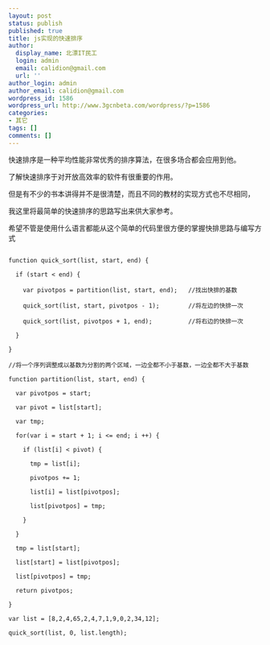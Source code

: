 ```yaml
---
layout: post
status: publish
published: true
title: js实现的快速排序
author:
  display_name: 北漂IT民工
  login: admin
  email: calidion@gmail.com
  url: ''
author_login: admin
author_email: calidion@gmail.com
wordpress_id: 1586
wordpress_url: http://www.3gcnbeta.com/wordpress/?p=1586
categories:
- 其它
tags: []
comments: []
---
```

快速排序是一种平均性能非常优秀的排序算法，在很多场合都会应用到他。

了解快速排序于对开放高效率的软件有很重要的作用。

但是有不少的书本讲得并不是很清楚，而且不同的教材的实现方式也不尽相同，

我这里将最简单的快速排序的思路写出来供大家参考。

希望不管是使用什么语言都能从这个简单的代码里很方便的掌握快排思路与编写方式

```

function quick_sort(list, start, end) {

  if (start < end) {

    var pivotpos = partition(list, start, end);   //找出快排的基数

    quick_sort(list, start, pivotpos - 1);        //将左边的快排一次

    quick_sort(list, pivotpos + 1, end);          //将右边的快排一次

  }

}

//将一个序列调整成以基数为分割的两个区域，一边全都不小于基数，一边全都不大于基数

function partition(list, start, end) {

  var pivotpos = start;

  var pivot = list[start];

  var tmp;

  for(var i = start + 1; i <= end; i ++) {

    if (list[i] < pivot) {

      tmp = list[i];

      pivotpos += 1;

      list[i] = list[pivotpos];

      list[pivotpos] = tmp;

    }

  }

  tmp = list[start];

  list[start] = list[pivotpos];

  list[pivotpos] = tmp;

  return pivotpos;

}

var list = [8,2,4,65,2,4,7,1,9,0,2,34,12];

quick_sort(list, 0, list.length);

```
